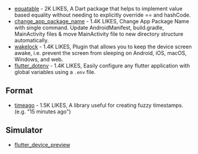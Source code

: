 - [equatable](https://pub.dev/packages/equatable) - 2K LIKES, A Dart package that helps to implement value based equality without needing to explicitly override == and hashCode.
- [change_app_package_name](https://pub.dev/packages/change_app_package_name) - 1.4K LIKES, Change App Package Name with single command. Update AndroidManifest, build.gradle, MainActivity files & move MainActivity file to new directory structure automatically.
- [wakelock](https://pub.dev/packages/wakelock) - 1.4K LIKES, Plugin that allows you to keep the device screen awake, i.e. prevent the screen from sleeping on Android, iOS, macOS, Windows, and web.
- [flutter_dotenv](https://pub.dev/packages/flutter_dotenv) - 1.4K LIKES, Easily configure any flutter application with global variables using a `.env` file.

## Format

- [timeago](https://pub.dev/packages/timeago) - 1.5K LIKES, A library useful for creating fuzzy timestamps. (e.g. "15 minutes ago")

## Simulator

- [flutter_device_preview](https://github.com/aloisdeniel/flutter_device_preview)
